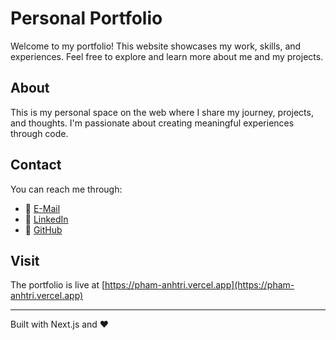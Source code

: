 # Personal Portfolio

Welcome to my portfolio! This website showcases my work, skills, and experiences. Feel free to explore and learn more about me and my projects.

## About

This is my personal space on the web where I share my journey, projects, and thoughts. I'm passionate about creating meaningful experiences through code.

## Contact

You can reach me through:

- 📧 [E-Mail](mailto:anhtp5@uci.edu)
- 💼 [LinkedIn](https://www.linkedin.com/in/anh-tri-pham-12576a1a9/)
- 🐙 [GitHub](https://github.com/pAnhTri)

## Visit

The portfolio is live at [https://pham-anhtri.vercel.app](https://pham-anhtri.vercel.app)

---

Built with Next.js and ❤️
